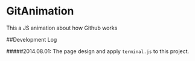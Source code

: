 GitAnimation
============

This a JS animation about how Github works

##Development Log

#####2014.08.01: The page design and apply `terminal.js` to this project.